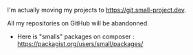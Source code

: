 I'm actually moving my projects to https://git.small-project.dev.

All my repositories on GitHub will be abandonned.

- Here is "smalls" packages on composer : https://packagist.org/users/small/packages/
